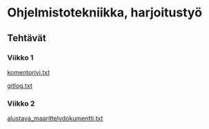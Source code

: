 # Ohjelmistotekniikka, harjoitustyö
## Tehtävät
### Viikko 1

[komentorivi.txt](https://github.com/tsalonie/ot-harjoitustyo/blob/master/laskarit/viikko1/komentorivi.txt)

[gitlog.txt](https://github.com/tsalonie/ot-harjoitustyo/blob/master/laskarit/viikko1/gitlog.txt)

### Viikko 2

[alustava_maarittelydokumentti.txt](https://github.com/tsalonie/ot-harjoitustyo/dokumetaatio/alustava_maarittelydokumentti.txt)
